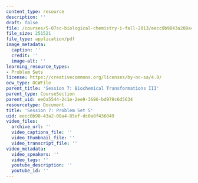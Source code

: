 ```yaml
---
content_type: resource
description: ''
draft: false
file: /courses/5-07sc-biological-chemistry-i-fall-2013/eecc0b9843a208a485efdc0a8f436049_MIT5_07SCF13_Pset5.pdf
file_size: 251521
file_type: application/pdf
image_metadata:
  caption: ''
  credit: ''
  image-alt: ''
learning_resource_types:
- Problem Sets
license: https://creativecommons.org/licenses/by-nc-sa/4.0/
ocw_type: OCWFile
parent_title: 'Session 7: Biochemical Transformations III'
parent_type: CourseSection
parent_uid: ee6a5544-2c1e-2ee9-3686-bd979c6d5634
resourcetype: Document
title: 'Session 7: Problem Set 5'
uid: eecc0b98-43a2-08a4-85ef-dc0a8f436049
video_files:
  archive_url: ''
  video_captions_file: ''
  video_thumbnail_file: ''
  video_transcript_file: ''
video_metadata:
  video_speakers: ''
  video_tags: ''
  youtube_description: ''
  youtube_id: ''
---
```


